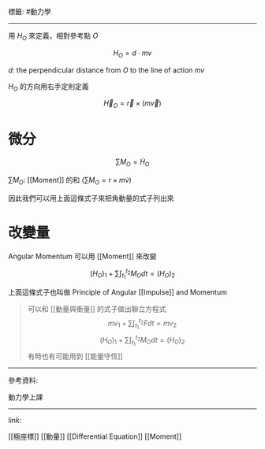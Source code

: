 標籤: #動力學 

---

用 $H_O$ 來定義，相對參考點 $O$

$$H_O = d\cdot mv$$

$d$: the perpendicular distance from $O$ to the line of action $mv$

$H_O$ 的方向用右手定則定義

$$\vec{ H }_{ O } = \vec{ r } \times (m \vec{ v })$$

# 微分

$$\sum M_O = \dot{ H }_{ O }$$

$\sum M_O$: [[Moment]] 的和 ($\sum M_O = r \times m\dot{ v }$)

因此我們可以用上面這條式子來把角動量的式子列出來

# 改變量

Angular Momentum 可以用 [[Moment]] 來改變

$$(H_O)_1 + \sum\int_{ t_1 }^{ t_2 }M_Odt = (H_O)_{ 2 }$$

上面這條式子也叫做 Principle of Angular [[Impulse]] and Momentum

> 可以和 [[動量與衝量]] 的式子做出聯立方程式
> $$mv_1 + \sum\int_{t_1}^{t_2}Fdt = mv_2$$
> $$(H_O)_{ 1 } + \sum\int_{ t_1 }^{ t_2 }M_Odt = (H_O)_{ 2 }$$
> 有時也有可能用到 [[能量守恆]]

---

參考資料:

動力學上課

---

link:

[[極座標]]
[[動量]]
[[Differential Equation]]
[[Moment]]